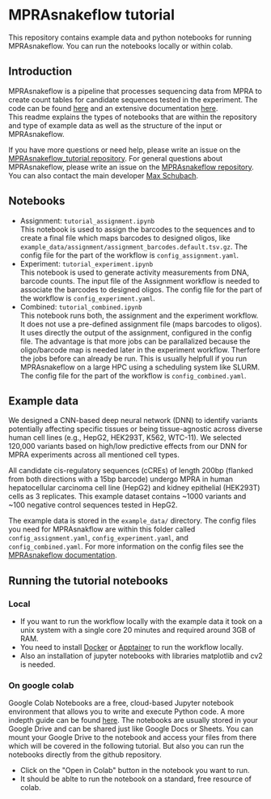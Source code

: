 # MPRAsnakeflow tutorial

This repository contains example data and python notebooks for running MPRAsnakeflow. You can run the notebooks locally or within colab.

## Introduction

MPRAsnakeflow is a pipeline that processes sequencing data from MPRA to create count tables for candidate sequences tested in the experiment.
The code can be found [here](https://github.com/kircherlab/MPRAsnakeflow) and an extensive documentation [here](https://mprasnakeflow.readthedocs.io).  
This readme explains the types of notebooks that are within the repository and type of example data as well as the structure of the input or MPRAsnakeflow.

If you have more questions or need help, please write an issue on the [MPRAsnakeflow_tutorial repository](https://github.com/kircherlab/MPRAsnakeflow_tutorial/issues). For general questions about MPRAsnakeflow, please write an issue on the [MPRAsnakeflow repository](https://github.com/kircherlab/MPRAsnakeflow/issues). You can also contact the main developer [Max Schubach](max.schubach@bih-charite.de).


## Notebooks

- Assignment: `tutorial_assignment.ipynb`  
  This notebook is used to assign the barcodes to the sequences and to create a final file which maps barcodes to designed oligos, like `example_data/assignment/assignment_barcodes.default.tsv.gz`. The config file for the part of the workflow is `config_assignment.yaml`.
- Experiment: `tutorial_experiment.ipynb`  
  This notebook is used to generate activity measurements from DNA, barcode counts. The input file of the Assignment workflow is needed to associate the barcodes to designed oligos. The config file for the part of the workflow is `config_experiment.yaml`.
- Combined: `tutorial_combined.ipynb`  
  This notebook runs both, the assignment and the experiment workflow. It does not use a pre-defined assignment file (maps barcodes to oligos). It uses directly the output of the assignment, configured in the config file. The advantage is that more jobs can be parallalized because the oligo/barcode map is needed later in the experiment workflow. Therfore the jobs before can already be run. This is usually helpfull if you run MPRAsnakeflow on a large HPC using a scheduling system like SLURM. The config file for the part of the workflow is `config_combined.yaml`.


## Example data

We designed a CNN-based deep neural network (DNN) to identify variants potentially affecting specific tissues or being tissue-agnostic across diverse human cell lines (e.g., HepG2, HEK293T, K562, WTC-11). We selected 120,000 variants based on high/low predictive effects from our DNN for MPRA experiments across all mentioned cell types.  

All candidate cis-regulatory sequences (cCREs) of length 200bp (flanked from both directions with a 15bp barcode) undergo MPRA in human hepatocellular carcinoma cell line (HepG2) and kidney epithelial (HEK293T) cells as 3 replicates. This example dataset contains ~1000 variants and ~100 negative control sequences tested in HepG2.

The example data is stored in the `example_data/` directory. The config files you need for MPRAsnakflow are within this folder called `config_assignment.yaml`, `config_experiment.yaml`, and `config_combined.yaml`. For more information on the config files see the [MPRAsnakeflow documentation](https://mprasnakeflow.readthedocs.io/en/latest/config.html).

## Running the tutorial notebooks 

### Local
- If you want to run the workflow locally with the example data it took on a unix system with a single core 20 minutes and required around 3GB of RAM.
- You need to install [Docker](https://www.docker.com) or [Apptainer](https://apptainer.org) to run the workflow locally.
- Also an installation of jupyter notebooks with libraries matplotlib and cv2 is needed.

### On google colab

Google Colab Notebooks are a free, cloud-based Jupyter notebook environment that allows you to write and execute Python code. A more indepth guide can be found [here](https://jupyter-notebook-beginner-guide.readthedocs.io/en/latest/what_is_jupyter.html). The notebooks are usually stored in your Google Drive and can be shared just like Google Docs or Sheets. You can mount your Google Drive to the notebook and access your files from there which will be covered in the following tutorial. But also you can run the notebooks directly from the github repository.

- Click on the "Open in Colab" button in the notebook you want to run.
- It should be ablte to run the notebook on a standard, free resource of colab.